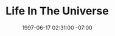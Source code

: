 ---
title: Life In The Universe
date: 1997-06-17 02:31:00 -07:00
meta:
- year: 1997
  company: MetaTools
  project: Life In The Universe
  role: Lead Design
images:
- path: "/uploads/1997-Life-In-The-Universe-01-By-Kai-Gradert.jpg"
  title: Life In The Universe
---